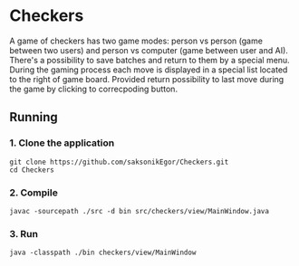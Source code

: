 # Checkers
A game of checkers has two game modes: person vs person (game between two users) and person vs computer (game between user and AI). 
There's a possibility to save batches and return to them by a special menu.
During the gaming process each move is displayed in a special list located to the right of game board.
Provided return possibility to last move during the game by clicking to correcpoding button.

## Running

### 1. Clone the application
```
git clone https://github.com/saksonikEgor/Checkers.git
cd Checkers
```
### 2. Compile
```
javac -sourcepath ./src -d bin src/checkers/view/MainWindow.java
```
### 3. Run
```
java -classpath ./bin checkers/view/MainWindow
```
